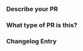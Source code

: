 ### Describe your PR


<!-- Please refer to the [CONTRIBUTING.md](./CONTRIBUTING.md) for detailed instructions on how to fill out this section. -->
### What type of PR is this?


<!-- Add only user-facing changes. Refer [CONTRIBUTING.md](./CONTRIBUTING.md) for detailed instructions. -->
### Changelog Entry
```release-note

```
